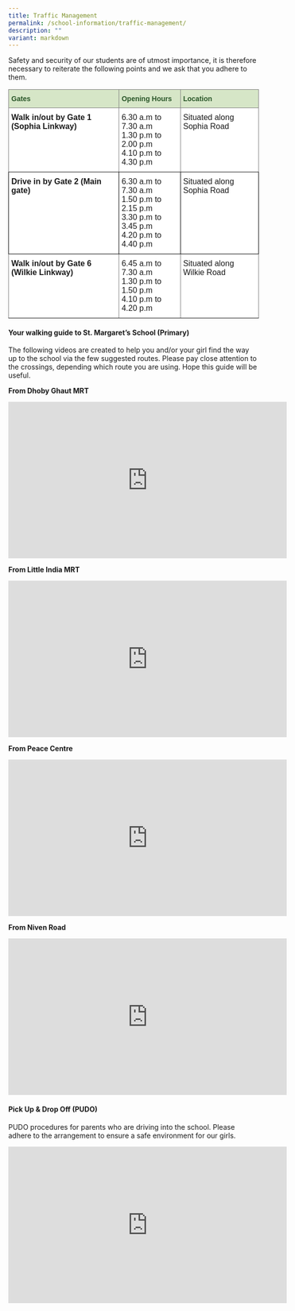 ```yaml
---
title: Traffic Management
permalink: /school-information/traffic-management/
description: ""
variant: markdown
---
```

Safety and security of our students are of utmost importance, it is therefore necessary to reiterate the following points and we ask that you adhere to them.  

<style type="text/css">
.tg  {border-collapse:collapse;border-spacing:0;}
.tg td{border-color:black;border-style:solid;border-width:1px;font-family:Arial, sans-serif;font-size:14px;
  overflow:hidden;padding:10px 5px;word-break:normal;}
.tg th{border-color:black;border-style:solid;border-width:1px;font-family:Arial, sans-serif;font-size:14px;
  font-weight:normal;overflow:hidden;padding:10px 5px;word-break:normal;}
.tg .tg-8rcp{background-color:#FFF;font-weight:bold;text-align:left;vertical-align:middle}
.tg .tg-bzhr{background-color:#D6E6C7;color:#2A5629;font-weight:bold;text-align:left;vertical-align:middle}
.tg .tg-0ys1{background-color:#FFF;border-color:inherit;text-align:left;vertical-align:middle}
.tg .tg-jxgv{background-color:#FFF;border-color:inherit;text-align:left;vertical-align:top}
.tg .tg-7dbo{background-color:#D6E6C7;border-color:inherit;color:#2A5629;font-weight:bold;text-align:left;vertical-align:middle}
.tg .tg-pdeq{background-color:#FFF;border-color:inherit;font-weight:bold;text-align:left;vertical-align:top}
.tg .tg-ktyi{background-color:#FFF;text-align:left;vertical-align:top}
.tg .tg-r1fi{background-color:#FFF;border-color:inherit;font-weight:bold;text-align:left;vertical-align:middle}
.tg .tg-zr06{background-color:#FFF;text-align:left;vertical-align:middle}
.tg .tg-dgl5{background-color:#FFF;font-weight:bold;text-align:left;vertical-align:top}
</style>
<table class="tg">
<thead>
  <tr>
    <th class="tg-7dbo"><span style="font-weight:bold;color:#2A5629;background-color:#D6E6C7">Gates</span></th>
    <th class="tg-7dbo"><span style="font-weight:bold;color:#2A5629;background-color:#D6E6C7">Opening Hours</span></th>
   <th class="tg-7dbo"><span style="font-weight:bold;color:#2A5629;background-color:#D6E6C7">Location</span></th>
  </tr>
</thead>
<tbody>
  <tr>
    <td class="tg-pdeq"><font size="3">Walk in/out by Gate 1 (Sophia Linkway)</font></td>
    <td class="tg-jxgv"><font size="3">6.30 a.m to 7.30 a.m<br>1.30 p.m to 2.00 p.m<br>4.10 p.m to 4.30 p.m<br></font></td>
    <td class="tg-jxgv"><font size="3">Situated along Sophia Road</font></td>
  </tr>
  <tr>
    <td class="tg-dgl5"><font size="3">Drive in by Gate 2 (Main gate)</font></td>
    <td class="tg-ktyi"><font size="3">6.30 a.m to 7.30 a.m<br>1.50 p.m to 2.15 p.m<br>3.30 p.m to 3.45 p.m<br>4.20 p.m to 4.40 p.m<br></font></td>
    <td class="tg-ktyi"><font size="3">Situated along Sophia Road <br></font></td>
  </tr>
	<tr>
    <td class="tg-pdeq"><font size="3">Walk in/out by Gate 6 (Wilkie Linkway)</font></td>
    <td class="tg-0ys1"><font size="3"> 6.45 a.m to 7.30 a.m<br>1.30 p.m to 1.50 p.m<br>4.10 p.m to 4.20 p.m<br></font></td>
    <td class="tg-jxgv"><font size="3">Situated along Wilkie Road</font></td>
  </tr>
</tbody>
</table>

#### **Your walking guide to St. Margaret’s School (Primary)**

The following videos are created to help you and/or your girl find the way up to the school via the few suggested routes. 
Please pay close attention to the crossings, depending which route you are using. Hope this guide will be useful.

**From Dhoby Ghaut MRT**
<iframe allowfullscreen="" allow="accelerometer; autoplay; clipboard-write; encrypted-media; gyroscope; picture-in-picture; web-share" frameborder="0" title="YouTube video player" src="https://www.youtube.com/embed/3h1-F5GP2sk?si=q38ZCWC6f3HTAxcm" height="315" width="560"></iframe>

**From Little India MRT**
<iframe allowfullscreen="" allow="accelerometer; autoplay; clipboard-write; encrypted-media; gyroscope; picture-in-picture; web-share" frameborder="0" title="YouTube video player" src="https://www.youtube.com/embed/23B-snv7Kyk?si=05OlkEbtGyG3ztmd" height="315" width="560"></iframe>

**From Peace Centre**
<iframe allowfullscreen="" allow="accelerometer; autoplay; clipboard-write; encrypted-media; gyroscope; picture-in-picture; web-share" frameborder="0" title="YouTube video player" src="https://www.youtube.com/embed/3GMVi2tu3ks?si=IWMQ-s5nuSOlDAjg" height="315" width="560"></iframe>

**From Niven Road**
<iframe allowfullscreen="" allow="accelerometer; autoplay; clipboard-write; encrypted-media; gyroscope; picture-in-picture; web-share" frameborder="0" title="YouTube video player" src="https://www.youtube.com/embed/hAV3EmoR0KI?si=PlieEfvzK_h1Ax6M" height="315" width="560"></iframe>

#### **Pick Up &amp; Drop Off (PUDO)**

PUDO procedures for parents who are driving into the school. Please adhere to the arrangement to ensure a safe environment for our girls.

<iframe allowfullscreen="" allow="accelerometer; autoplay; clipboard-write; encrypted-media; gyroscope; picture-in-picture; web-share" frameborder="0" title="YouTube video player" src="https://www.youtube.com/embed/UTEBNYUO_lI?si=P6PfVkTkNaNXarog" height="315" width="560"></iframe>